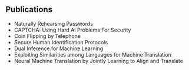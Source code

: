 <h2> Publications </h2>

<ul>

 <li><a target="_blank" href="https://github.com/manjunath5496/Manuel-Blum-Publications/blob/master/blum(1).pdf" style="text-decoration:none;">Naturally Rehearsing Passwords</a></li>


 <li><a target="_blank" href="https://github.com/manjunath5496/Manuel-Blum-Publications/blob/master/blum(2).pdf" style="text-decoration:none;">CAPTCHA:
Using Hard AI Problems For Security</a></li>

<li><a target="_blank" href="https://github.com/manjunath5496/Manuel-Blum-Publications/blob/master/blum(3).pdf" style="text-decoration:none;">Coin Flipping by Telephone</a></li>
 <li><a target="_blank" href="https://github.com/manjunath5496/Manuel-Blum-Publications/blob/master/blum(4).pdf" style="text-decoration:none;">Secure Human Identification Protocols</a></li>                              
<li><a target="_blank" href="https://github.com/manjunath5496/Manuel-Blum-Publications/blob/master/blum(5).pdf" style="text-decoration:none;">Dual Inference for Machine Learning</a></li>
<li><a target="_blank" href="https://github.com/manjunath5496/Manuel-Blum-Publications/blob/master/blum(6).pdf" style="text-decoration:none;">Exploiting Similarities among Languages for Machine Translation</a></li>
 <li><a target="_blank" href="https://github.com/manjunath5496/Manuel-Blum-Publications/blob/master/blum(7).pdf" style="text-decoration:none;">Neural Machine Translation by Jointly Learning to Align and Translate</a></li>

</ul>
